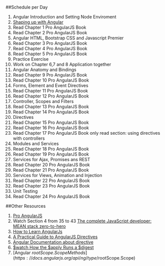 


##Schedule per Day

1. Angular Introduction and Setting Node Enviroment
  1. [Shaping up with Angular](https://www.codeschool.com/courses/shaping-up-with-angular-js)
  2. Read Chapter 1 Pro AngularJS Book
  3. Read Chapter 2 Pro AngularJS Book
2. Angular HTML, Bootstrap CSS and Javascript Premier
  1. Read Chapter 3 Pro AngularJS Book
  2. Read Chapter 4 Pro AngularJS Book
  3. Read Chapter 5 Pro AngularJS Book
3. Practice Exercise
  1. Work on Chapter 6,7 and 8 Application together
4. Angular Anatomy and Bindings
  1. Read Chapter 9 Pro AngularJS Book
  2. Read Chapter 10 Pro AngularJS Book
5. Forms, Element and Event Directives
  1. Read Chapter 11 Pro AngularJS Book
  2. Read Chapter 12 Pro AngularJS Book
6. Controller, Scopes and Filters
  1. Read Chapter 13 Pro AngularJS Book
  2. Read Chapter 14 Pro AngularJS Book
7. Directives
  1. Read Chapter 15 Pro AngularJS Book
  2. Read Chapter 16 Pro AngularJS Book
  3. Read Chapter 17 Pro AngularJS Book only read section: using directives with controllers
8. Modules and Services
  1. Read Chapter 18 Pro AngularJS Book
  2. Read Chapter 19 Pro AngularJS Book 
9. Services for Ajax, Promises ans REST
  1. Read Chapter 20 Pro AngularJS Book
  2. Read Chapter 21 Pro AngularJS Book
10. Services for Views, Animation and Injection
  1. Read Chapter 22 Pro AngularJS Book
  2. Read Chapter 23 Pro AngularJS Book
11. Unit Testing
  1. Read Chapter 24 Pro AngularJS Book
  
##Other Resources

1. [Pro AngularJS](http://www.hainanfuli.com/uploadfile/201412091418121977.pdf)
2. Watch  Section 4 from 35 to 43 [The complete JavaScript developer: MEAN stack zero-to-hero](https://www.udemy.com/the-complete-javascript-developer-mean-stack-zero-to-hero/learn/v4/content)
3. [How to Learn AngularJs](http://www.ng-newsletter.com/posts/how-to-learn-angular.html)
4. [A Practical Guide to AngularJS Directives](https://www.sitepoint.com/practical-guide-angularjs-directives/)
5. [Angular Documentation about directive](https://docs.angularjs.org/guide/directive)
6. [$watch How the $apply Runs a $digest](http://angular-tips.com/blog/2013/08/watch-how-the-apply-runs-a-digest/)
7. [Angular $rootScope.Scope Methods](https://docs.angularjs.org/api/ng/type/$rootScope.Scope)
